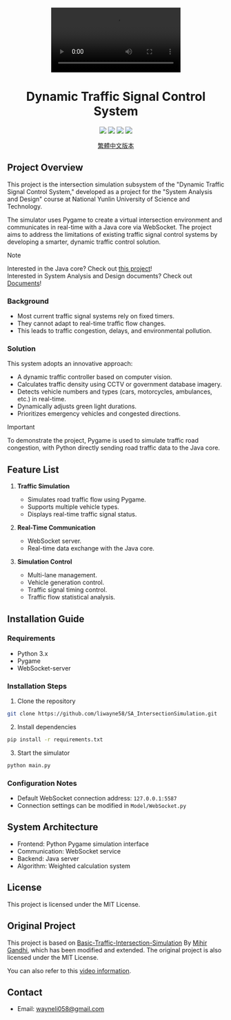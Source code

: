 <!-- video -->
<p align="center">
  <video src="Demo.mp4" controls></video>
</p>

<!-- tag line -->
<h1 align='center'>Dynamic Traffic Signal Control System</h1>

<!-- primary badges -------------------------------------->
<p align="center">
  <img src='https://img.shields.io/badge/license-MIT-blue.svg' />
  <img src='https://img.shields.io/badge/Python-3.x-blue' />
  <img src='https://img.shields.io/badge/Pygame-2.x-green' />
  <img src='https://img.shields.io/badge/WebSocket-Server-yellow' />
</p>

<p align="center">
    <a href="../README.md">繁體中文版本</a>
</p>

## Project Overview
This project is the intersection simulation subsystem of the "Dynamic Traffic Signal Control System," developed as a project for the "System Analysis and Design" course at National Yunlin University of Science and Technology.

The simulator uses Pygame to create a virtual intersection environment and communicates in real-time with a Java core via WebSocket. The project aims to address the limitations of existing traffic signal control systems by developing a smarter, dynamic traffic control solution.

> [!NOTE]
> Interested in the Java core? Check out [this project](https://github.com/liwayne58/SA_DynamicSmartTrfficSignalCS)! <br>
> Interested in System Analysis and Design documents? Check out [Documents](/__assets__/Documents/)!

### Background
- Most current traffic signal systems rely on fixed timers.
- They cannot adapt to real-time traffic flow changes.
- This leads to traffic congestion, delays, and environmental pollution.

### Solution
This system adopts an innovative approach:
- A dynamic traffic controller based on computer vision.
- Calculates traffic density using CCTV or government database imagery.
- Detects vehicle numbers and types (cars, motorcycles, ambulances, etc.) in real-time.
- Dynamically adjusts green light durations.
- Prioritizes emergency vehicles and congested directions.

> [!Important]
> To demonstrate the project, Pygame is used to simulate traffic road congestion, with Python directly sending road traffic data to the Java core.

## Feature List
1. **Traffic Simulation**
   - Simulates road traffic flow using Pygame.
   - Supports multiple vehicle types.
   - Displays real-time traffic signal status.

2. **Real-Time Communication**
   - WebSocket server.
   - Real-time data exchange with the Java core.

3. **Simulation Control**
   - Multi-lane management.
   - Vehicle generation control.
   - Traffic signal timing control.
   - Traffic flow statistical analysis.

## Installation Guide

### Requirements
- Python 3.x
- Pygame
- WebSocket-server

### Installation Steps
1. Clone the repository
```bash
git clone https://github.com/liwayne58/SA_IntersectionSimulation.git
```

2. Install dependencies
```bash
pip install -r requirements.txt
```

3. Start the simulator
```bash
python main.py
```

### Configuration Notes
- Default WebSocket connection address: `127.0.0.1:5587`
- Connection settings can be modified in `Model/WebSocket.py`

## System Architecture
- Frontend: Python Pygame simulation interface
- Communication: WebSocket service
- Backend: Java server
- Algorithm: Weighted calculation system

## License
This project is licensed under the MIT License.

## Original Project
This project is based on [Basic-Traffic-Intersection-Simulation](https://github.com/mihir-m-gandhi/Basic-Traffic-Intersection-Simulation) By [Mihir Gandhi](https://github.com/mihir-m-gandhi), which has been modified and extended. The original project is also licensed under the MIT License.

You can also refer to this [video information](https://www.youtube.com/watch?v=ZzKuR2kSqM4).

## Contact
- Email: wayneli058@gmail.com